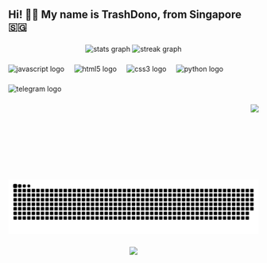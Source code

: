 <h2 align="left">Hi! 👋🏻 My name is TrashDono, from Singapore 🇸🇬</h2>

###

<div align="center">
  <img src="https://github-readme-stats.vercel.app/api?username=TrashDono&hide_title=false&hide_rank=false&show_icons=true&include_all_commits=true&count_private=true&disable_animations=false&theme=vision-friendly-dark&locale=en&hide_border=false" height="150" alt="stats graph"  />
  <img src="https://streak-stats.demolab.com?user=TrashDono&locale=en&mode=daily&theme=vision-friendly-dark&hide_border=false&border_radius=5" height="150" alt="streak graph"  />
</div>

###

<div align="left">
  <img src="https://cdn.jsdelivr.net/gh/devicons/devicon/icons/javascript/javascript-original.svg" height="30" alt="javascript logo"  />
  <img width="12" />
  <img src="https://cdn.jsdelivr.net/gh/devicons/devicon/icons/html5/html5-original.svg" height="30" alt="html5 logo"  />
  <img width="12" />
  <img src="https://cdn.jsdelivr.net/gh/devicons/devicon/icons/css3/css3-original.svg" height="30" alt="css3 logo"  />
  <img width="12" />
  <img src="https://cdn.jsdelivr.net/gh/devicons/devicon/icons/python/python-original.svg" height="30" alt="python logo"  />
</div>

###

<div align="left">
  <img src="https://img.shields.io/static/v1?message=Telegram&logo=telegram&label=&color=2CA5E0&logoColor=white&labelColor=&style=for-the-badge" height="33" alt="telegram logo"  />
</div>

###

<img align="right" height="150" src="https://steamuserimages-a.akamaihd.net/ugc/831325411032945948/A4C7681FDBC4CFB6D165E6B29A78DEA6CFC9C453/?imw=5000&imh=5000&ima=fit&impolicy=Letterbox&imcolor=%23000000&letterbox=false"  />

###

<img src="https://raw.githubusercontent.com/TrashDono/TrashDono/output/snake.svg" alt="Snake animation" />

###

<div align="center">
  <img src="https://profile-counter.glitch.me/TrashDono/count.svg?"  />
</div>

###
